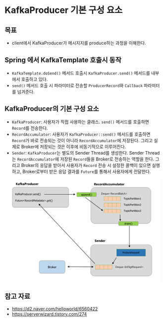 # KafkaProducer 기본 구성 요소

## 목표

- client에서 KafkaProducer가 메시지지를 produce하는 과정을 이해한다.

## Spring 에서 KafkaTemplate 호출시 동작

- `KafkaTemplate.doSend()` 메서드 호출시 `KafkaProducer.send()` 메서드를 내부에서 호출하고 있다.
- `send()` 메서드 호출 시 파라미터로 전송할 `ProducerRecord`와 `Callback` 파라미터를 넘겨준다.

## KafkaProducer의 기본 구성 요소

- `KafkaProducer`: 사용자가 직접 사용하는 클래스. `send()` 메서드를 호출하면 `Record`를 전송한다.
- `RecordAccumulator`: 사용자가 `KafkaProducer::send()` 메서드를 호출하면 `Record`가 바로 전송되는 것이 아니라 `RecordAccumulator`에 저장된다. 그리고 실제로 Broker에 저장되는 것은 이후에 비동기적으로 이루어진다.
- `Sender`: `KafkaProducer`는 별도의 Sender Thread를 생성한다. Sender Thread는 `RecordAccumulator`에 저장된 `Record`들을 Broker로 전송하는 역할을 한다. 그리고 Broker의 응답을 받아서 사용자가 `Record` 전송 시 설정한 콜백이 있으면 실행하고, Broker로부터 받은 응답 결과를 `Future`를 통해서 사용자에게 전달한다.

![](assets/Pasted%20image%2020240220192544.png)

## 참고 자료

- https://d2.naver.com/helloworld/6560422
- https://serverwizard.tistory.com/274
